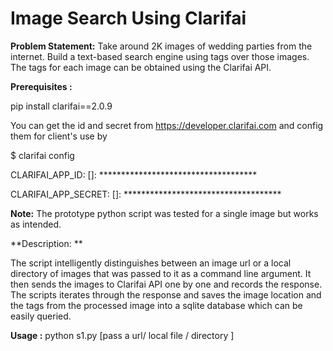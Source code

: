 # Image Search Using Clarifai

**Problem Statement:** Take around 2K images of wedding parties from the internet. Build a  text-based search engine using tags over those images. The tags for each image can be obtained using the Clarifai API.

**Prerequisites :**


pip install clarifai==2.0.9

You can get the id and secret from https://developer.clarifai.com and config them for client's use by

$ clarifai config

CLARIFAI_APP_ID: []: ************************************

CLARIFAI_APP_SECRET: []: ************************************


**Note:**
The prototype python script was tested for a single image but works as intended. 


**Description:
**

The script  intelligently distinguishes between an image url or a local directory of images that was passed to it as a command line argument. It then sends the images to Clarifai API one by one and records the response. The scripts iterates through the response and saves  the image location and the tags from the processed image into a sqlite database which can be easily queried.




**Usage :** python s1.py [pass a url/ local file / directory ]
